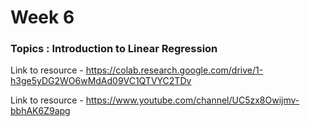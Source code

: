 # Week 6

### Topics : Introduction to Linear Regression

Link to resource - https://colab.research.google.com/drive/1-h3ge5yDG2WO6wMdAd09VC1QTVYC2TDv

Link to resource - https://www.youtube.com/channel/UC5zx8Owijmv-bbhAK6Z9apg
